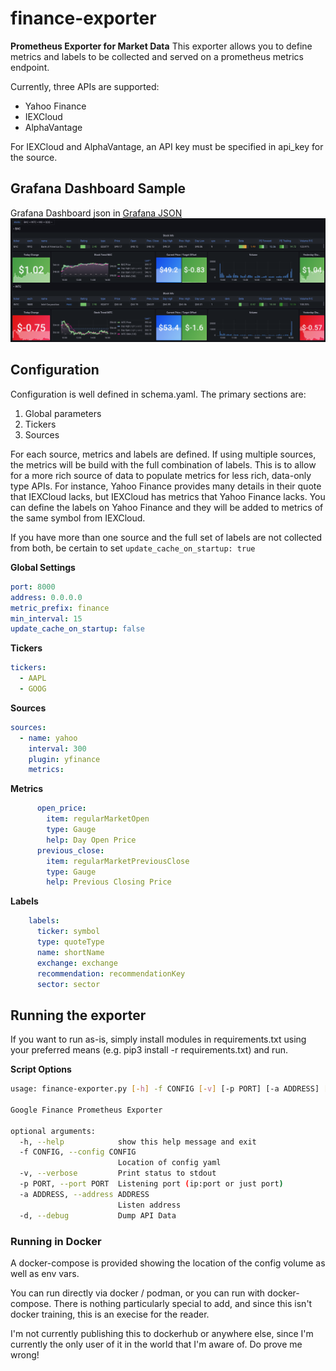 # finance-exporter
**Prometheus Exporter for Market Data**
This exporter allows you to define metrics and labels to be collected
and served on a prometheus metrics endpoint.

Currently, three APIs are supported:
* Yahoo Finance
* IEXCloud
* AlphaVantage

For IEXCloud and AlphaVantage, an API key must be specified in api_key for the source.

## Grafana Dashboard Sample
Grafana Dashboard json in [Grafana JSON](contrib/finance-exporter.json)
![Grafana Dashboard](contrib/grafana.png)

## Configuration
Configuration is well defined in schema.yaml. The primary sections are:
1. Global parameters
1. Tickers
1. Sources

For each source, metrics and labels are defined. If using multiple sources,
the metrics will be build with the full combination of labels. This is to allow
for a more rich source of data to populate metrics for less rich, data-only type
APIs. For instance, Yahoo Finance provides many details in their quote that IEXCloud
lacks, but IEXCloud has metrics that Yahoo Finance lacks. You can define the labels
on Yahoo Finance and they will be added to metrics of the same symbol from IEXCloud.

If you have more than one source and the full set of labels are not collected
from both, be certain to set `update_cache_on_startup: true`

**Global Settings**
```yaml
port: 8000
address: 0.0.0.0
metric_prefix: finance
min_interval: 15
update_cache_on_startup: false
```

**Tickers**
```yaml
tickers:
  - AAPL
  - GOOG
```

**Sources**
```yaml
sources:
  - name: yahoo
    interval: 300
    plugin: yfinance
    metrics:
```

**Metrics**
```yaml
      open_price:
        item: regularMarketOpen
        type: Gauge
        help: Day Open Price
      previous_close:
        item: regularMarketPreviousClose
        type: Gauge
        help: Previous Closing Price
```

**Labels**
```yaml
    labels:
      ticker: symbol
      type: quoteType
      name: shortName
      exchange: exchange
      recommendation: recommendationKey
      sector: sector
```

## Running the exporter
If you want to run as-is, simply install modules in requirements.txt
using your preferred means (e.g. pip3 install -r requirements.txt) and run.

**Script Options**
```bash
usage: finance-exporter.py [-h] -f CONFIG [-v] [-p PORT] [-a ADDRESS] [-d]

Google Finance Prometheus Exporter

optional arguments:
  -h, --help            show this help message and exit
  -f CONFIG, --config CONFIG
                        Location of config yaml
  -v, --verbose         Print status to stdout
  -p PORT, --port PORT  Listening port (ip:port or just port)
  -a ADDRESS, --address ADDRESS
                        Listen address
  -d, --debug           Dump API Data
```

### Running in Docker
A docker-compose is provided showing the location of the config volume as well as env vars.

You can run directly via docker / podman, or you can run with docker-compose. There is nothing
particularly special to add, and since this isn't docker training, this is an execise for the
reader.

I'm not currently publishing this to dockerhub or anywhere else, since I'm currently the only
user of it in the world that I'm aware of. Do prove me wrong!
